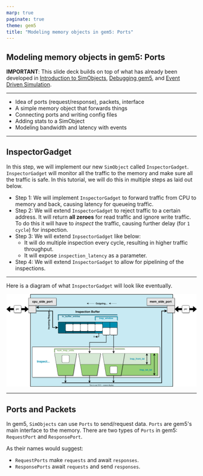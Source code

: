 ```yaml
---
marp: true
paginate: true
theme: gem5
title: "Modeling memory objects in gem5: Ports"
---
```


<!-- _class: title -->

## Modeling memory objects in gem5: Ports

**IMPORTANT**: This slide deck builds on top of what has already been developed in [Introduction to SimObjects](01-sim-objects-intro.md), [Debugging gem5](02-debugging-gem5.md), and [Event Driven Simulation](03-event-driven-sim.md).

---

- Idea of ports (request/response), packets, interface
- A simple memory object that forwards things
- Connecting ports and writing config files
- Adding stats to a SimObject
- Modeling bandwidth and latency with events

---

## InspectorGadget

In this step, we will implement our new `SimObject` called `InspectorGadget`. `InspectorGadget` will monitor all the traffic to the memory and make sure all the traffic is safe. In this tutorial, we will do this in multiple steps as laid out below.

- Step 1: We will implement `InspectorGadget` to forward traffic from CPU to memory and back, causing latency for queueing traffic.
- Step 2: We will extend `InspectorGadget` to reject traffic to a certain address. It will return **all zeroes** for read traffic and ignore write traffic. To do this it will have to *inspect* the traffic, causing further delay (for `1 cycle`) for inspection.
- Step 3: We will extend `InpsectorGadget` like below:
  - It will do multiple inspection every cycle, resulting in higher traffic throughput.
  - It will expose `inspection_latency` as a parameter.
- Step 4: We will extend `InspectorGadget` to allow for pipelining of the inspections.

---

Here is a diagram of what `InspectorGadget` will look like eventually.

![inspector-gadget](04-ports-imgs/inspector-gadget.drawio.svg)

---

## Ports and Packets

In gem5, `SimObjects` can use `Ports` to send/request data. `Ports` are gem5's main interface to the memory. There are two types of `Ports` in gem5: `RequestPort` and `ResponsePort`.

As their names would suggest:

- `RequestPorts`  make `requests` and await `responses`.
- `ResponsePorts` await `requests` and send `responses`.


